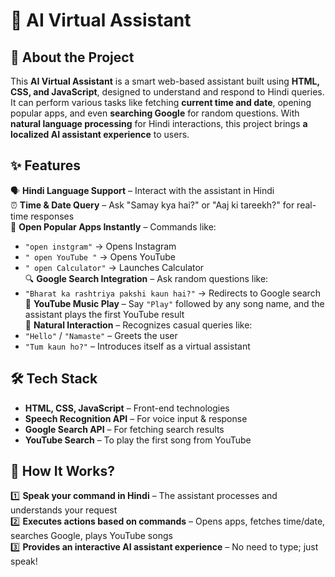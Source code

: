 # 🤖 AI Virtual Assistant   

## 🚀 About the Project  
This **AI Virtual Assistant** is a smart web-based assistant built using **HTML, CSS, and JavaScript**, designed to understand and respond to Hindi queries. It can perform various tasks like fetching **current time and date**, opening popular apps, and even **searching Google** for random questions. With **natural language processing** for Hindi interactions, this project brings **a localized AI assistant experience** to users.  

## ✨ Features  
🗣️ **Hindi Language Support** – Interact with the assistant in Hindi  
⏰ **Time & Date Query** – Ask "Samay kya hai?" or "Aaj ki tareekh?" for real-time responses  
📱 **Open Popular Apps Instantly** – Commands like:  
   - `"open instgram"` → Opens Instagram  
   - `" open YouTube "` → Opens YouTube  
   - `" open Calculator"` → Launches Calculator  
🔍 **Google Search Integration** – Ask random questions like:  
   - `"Bharat ka rashtriya pakshi kaun hai?"` → Redirects to Google search  
🎵 **YouTube Music Play** – Say `"Play"` followed by any song name, and the assistant plays the first YouTube result  
🧠 **Natural Interaction** – Recognizes casual queries like:  
   - `"Hello"` / `"Namaste"` – Greets the user  
   - `"Tum kaun ho?"` – Introduces itself as a virtual assistant  

## 🛠 Tech Stack  
- **HTML, CSS, JavaScript** – Front-end technologies  
- **Speech Recognition API** – For voice input & response  
- **Google Search API** – For fetching search results  
- **YouTube Search** – To play the first song from YouTube  

## 🎯 How It Works?  
1️⃣ **Speak your command in Hindi** – The assistant processes and understands your request  
2️⃣ **Executes actions based on commands** – Opens apps, fetches time/date, searches Google, plays YouTube songs  
3️⃣ **Provides an interactive AI assistant experience** – No need to type; just speak!  


